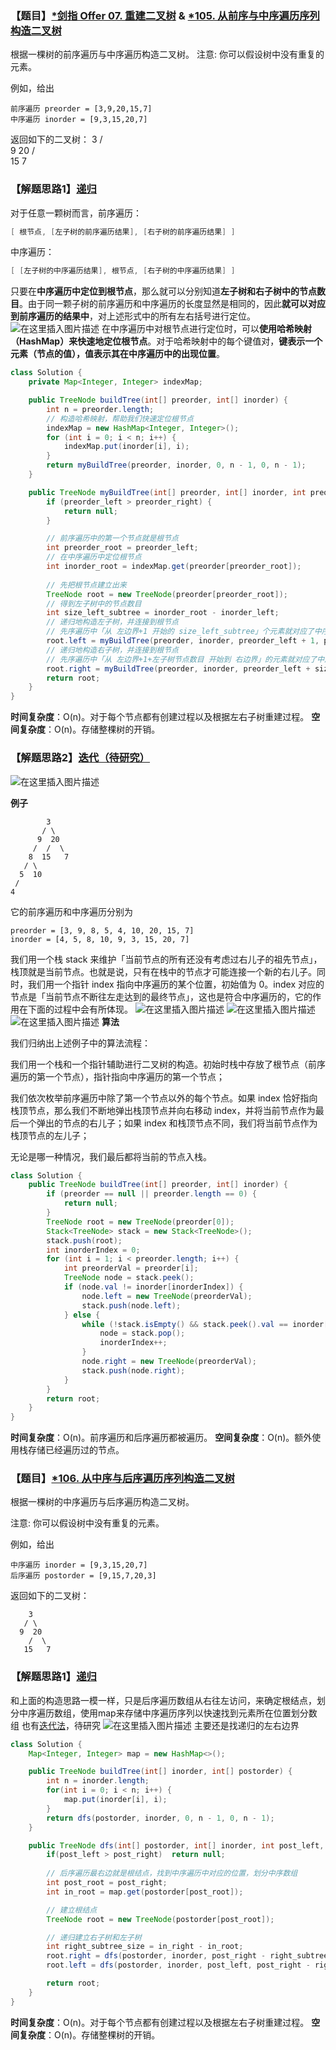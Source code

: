 ### 【题目】[*剑指 Offer 07. 重建二叉树](https://leetcode-cn.com/problems/zhong-jian-er-cha-shu-lcof/solution/) & [*105. 从前序与中序遍历序列构造二叉树](https://leetcode-cn.com/problems/construct-binary-tree-from-preorder-and-inorder-traversal/)
根据一棵树的前序遍历与中序遍历构造二叉树。
注意: 你可以假设树中没有重复的元素。

例如，给出

	前序遍历 preorder = [3,9,20,15,7]
	中序遍历 inorder = [9,3,15,20,7]

返回如下的二叉树：
	    3
	   / \
	  9  20
	    /  \
	   15   7

### 【解题思路1】[递归](https://leetcode-cn.com/problems/construct-binary-tree-from-preorder-and-inorder-traversal/solution/cong-qian-xu-yu-zhong-xu-bian-li-xu-lie-gou-zao-9/)
对于任意一颗树而言，前序遍历：

```java
[ 根节点, [左子树的前序遍历结果], [右子树的前序遍历结果] ]
```

中序遍历：

```java
[ [左子树的中序遍历结果], 根节点, [右子树的中序遍历结果] ]
```

只要在**中序遍历中定位到根节点**，那么就可以分别知道**左子树和右子树中的节点数目**。由于同一颗子树的前序遍历和中序遍历的长度显然是相同的，因此**就可以对应到前序遍历的结果中**，对上述形式中的所有左右括号进行定位。
![在这里插入图片描述](https://img-blog.csdnimg.cn/2020052211141447.png?x-oss-process=image/watermark,type_ZmFuZ3poZW5naGVpdGk,shadow_10,text_aHR0cHM6Ly9ibG9nLmNzZG4ubmV0L1h1bkNpeQ==,size_16,color_FFFFFF,t_70)
在中序遍历中对根节点进行定位时，可以**使用哈希映射（HashMap）来快速地定位根节点**。对于哈希映射中的每个键值对，**键表示一个元素（节点的值），值表示其在中序遍历中的出现位置**。

```java
class Solution {
    private Map<Integer, Integer> indexMap;

    public TreeNode buildTree(int[] preorder, int[] inorder) {
        int n = preorder.length;
        // 构造哈希映射，帮助我们快速定位根节点
        indexMap = new HashMap<Integer, Integer>();
        for (int i = 0; i < n; i++) {
            indexMap.put(inorder[i], i);
        }
        return myBuildTree(preorder, inorder, 0, n - 1, 0, n - 1);
    }

    public TreeNode myBuildTree(int[] preorder, int[] inorder, int preorder_left, int preorder_right, int inorder_left, int inorder_right) {
        if (preorder_left > preorder_right) {
            return null;
        }

        // 前序遍历中的第一个节点就是根节点
        int preorder_root = preorder_left;
        // 在中序遍历中定位根节点
        int inorder_root = indexMap.get(preorder[preorder_root]);
        
        // 先把根节点建立出来
        TreeNode root = new TreeNode(preorder[preorder_root]);
        // 得到左子树中的节点数目
        int size_left_subtree = inorder_root - inorder_left;
        // 递归地构造左子树，并连接到根节点
        // 先序遍历中「从 左边界+1 开始的 size_left_subtree」个元素就对应了中序遍历中「从 左边界 开始到 根节点定位-1」的元素
        root.left = myBuildTree(preorder, inorder, preorder_left + 1, preorder_left + size_left_subtree, inorder_left, inorder_root - 1);
        // 递归地构造右子树，并连接到根节点
        // 先序遍历中「从 左边界+1+左子树节点数目 开始到 右边界」的元素就对应了中序遍历中「从 根节点定位+1 到 右边界」的元素
        root.right = myBuildTree(preorder, inorder, preorder_left + size_left_subtree + 1, preorder_right, inorder_root + 1, inorder_right);
        return root;
    }
}
```

**时间复杂度**：O(n)。对于每个节点都有创建过程以及根据左右子树重建过程。
**空间复杂度**：O(n)。存储整棵树的开销。

### 【解题思路2】[迭代（待研究）](https://leetcode-cn.com/problems/construct-binary-tree-from-preorder-and-inorder-traversal/solution/cong-qian-xu-yu-zhong-xu-bian-li-xu-lie-gou-zao-9/)

![在这里插入图片描述](https://img-blog.csdnimg.cn/20200522111640801.png?x-oss-process=image/watermark,type_ZmFuZ3poZW5naGVpdGk,shadow_10,text_aHR0cHM6Ly9ibG9nLmNzZG4ubmV0L1h1bkNpeQ==,size_16,color_FFFFFF,t_70)

**例子**

	        3
	       / \
	      9  20
	     /  /  \
	    8  15   7
	   / \
	  5  10
	 /
	4
它的前序遍历和中序遍历分别为

	preorder = [3, 9, 8, 5, 4, 10, 20, 15, 7]
	inorder = [4, 5, 8, 10, 9, 3, 15, 20, 7]
我们用一个栈 stack 来维护「当前节点的所有还没有考虑过右儿子的祖先节点」，栈顶就是当前节点。也就是说，只有在栈中的节点才可能连接一个新的右儿子。同时，我们用一个指针 index 指向中序遍历的某个位置，初始值为 0。index 对应的节点是「当前节点不断往左走达到的最终节点」，这也是符合中序遍历的，它的作用在下面的过程中会有所体现。
![在这里插入图片描述](https://img-blog.csdnimg.cn/2020052211185842.png?x-oss-process=image/watermark,type_ZmFuZ3poZW5naGVpdGk,shadow_10,text_aHR0cHM6Ly9ibG9nLmNzZG4ubmV0L1h1bkNpeQ==,size_16,color_FFFFFF,t_70)
![在这里插入图片描述](https://img-blog.csdnimg.cn/20200522111907982.png?x-oss-process=image/watermark,type_ZmFuZ3poZW5naGVpdGk,shadow_10,text_aHR0cHM6Ly9ibG9nLmNzZG4ubmV0L1h1bkNpeQ==,size_16,color_FFFFFF,t_70)
![在这里插入图片描述](https://img-blog.csdnimg.cn/20200522111917888.png?x-oss-process=image/watermark,type_ZmFuZ3poZW5naGVpdGk,shadow_10,text_aHR0cHM6Ly9ibG9nLmNzZG4ubmV0L1h1bkNpeQ==,size_16,color_FFFFFF,t_70)
**算法**

我们归纳出上述例子中的算法流程：

我们用一个栈和一个指针辅助进行二叉树的构造。初始时栈中存放了根节点（前序遍历的第一个节点），指针指向中序遍历的第一个节点；

我们依次枚举前序遍历中除了第一个节点以外的每个节点。如果 index 恰好指向栈顶节点，那么我们不断地弹出栈顶节点并向右移动 index，并将当前节点作为最后一个弹出的节点的右儿子；如果 index 和栈顶节点不同，我们将当前节点作为栈顶节点的左儿子；

无论是哪一种情况，我们最后都将当前的节点入栈。

```java
class Solution {
    public TreeNode buildTree(int[] preorder, int[] inorder) {
        if (preorder == null || preorder.length == 0) {
            return null;
        }
        TreeNode root = new TreeNode(preorder[0]);
        Stack<TreeNode> stack = new Stack<TreeNode>();
        stack.push(root);
        int inorderIndex = 0;
        for (int i = 1; i < preorder.length; i++) {
            int preorderVal = preorder[i];
            TreeNode node = stack.peek();
            if (node.val != inorder[inorderIndex]) {
                node.left = new TreeNode(preorderVal);
                stack.push(node.left);
            } else {
                while (!stack.isEmpty() && stack.peek().val == inorder[inorderIndex]) {
                    node = stack.pop();
                    inorderIndex++;
                }
                node.right = new TreeNode(preorderVal);
                stack.push(node.right);
            }
        }
        return root;
    }
}
```

**时间复杂度**：O(n)。前序遍历和后序遍历都被遍历。
**空间复杂度**：O(n)。额外使用栈存储已经遍历过的节点。

### 【题目】[*106. 从中序与后序遍历序列构造二叉树](https://leetcode-cn.com/problems/construct-binary-tree-from-inorder-and-postorder-traversal/)

根据一棵树的中序遍历与后序遍历构造二叉树。

注意:
你可以假设树中没有重复的元素。

例如，给出

	中序遍历 inorder = [9,3,15,20,7]
	后序遍历 postorder = [9,15,7,20,3]
返回如下的二叉树：

	    3
	   / \
	  9  20
	    /  \
	   15   7
### 【解题思路1】[递归](https://leetcode-cn.com/problems/construct-binary-tree-from-inorder-and-postorder-traversal/solution/cong-zhong-xu-yu-hou-xu-bian-li-xu-lie-gou-zao-14/)
和上面的构造思路一模一样，只是后序遍历数组从右往左访问，来确定根结点，划分中序遍历数组，使用map来存储中序遍历序列以快速找到元素所在位置划分数组
也有[迭代法](https://leetcode-cn.com/problems/construct-binary-tree-from-inorder-and-postorder-traversal/solution/cong-zhong-xu-yu-hou-xu-bian-li-xu-lie-gou-zao-14/)，待研究
![在这里插入图片描述](https://img-blog.csdnimg.cn/20200925095750636.png?x-oss-process=image/watermark,type_ZmFuZ3poZW5naGVpdGk,shadow_10,text_aHR0cHM6Ly9ibG9nLmNzZG4ubmV0L1h1bkNpeQ==,size_16,color_FFFFFF,t_70#pic_center)
主要还是找递归的左右边界
```java
class Solution {
    Map<Integer, Integer> map = new HashMap<>();

    public TreeNode buildTree(int[] inorder, int[] postorder) {
        int n = inorder.length;
        for(int i = 0; i < n; i++) {
            map.put(inorder[i], i);
        }
        return dfs(postorder, inorder, 0, n - 1, 0, n - 1);
    }

    public TreeNode dfs(int[] postorder, int[] inorder, int post_left, int post_right, int in_left, int in_right) {
        if(post_left > post_right)  return null;
        
        // 后序遍历最右边就是根结点，找到中序遍历中对应的位置，划分中序数组
        int post_root = post_right;
        int in_root = map.get(postorder[post_root]);

        // 建立根结点
        TreeNode root = new TreeNode(postorder[post_root]);

        // 递归建立右子树和左子树
        int right_subtree_size = in_right - in_root;
        root.right = dfs(postorder, inorder, post_right - right_subtree_size, post_right - 1, in_root + 1, in_right);
        root.left = dfs(postorder, inorder, post_left, post_right - right_subtree_size - 1, in_left, in_root - 1);

        return root;
    }
}
```

**时间复杂度**：O(n)。对于每个节点都有创建过程以及根据左右子树重建过程。
**空间复杂度**：O(n)。存储整棵树的开销。